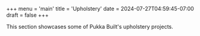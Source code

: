 +++
menu = 'main'
title = 'Upholstery'
date = 2024-07-27T04:59:45-07:00
draft = false
+++

This section showcases some of Pukka Built's upholstery projects.

